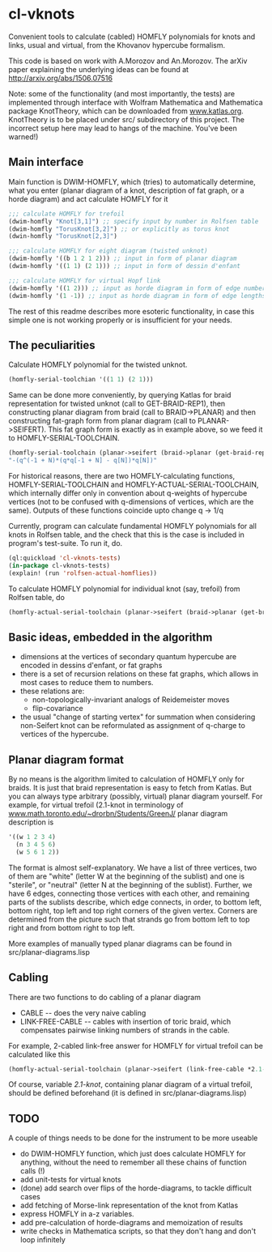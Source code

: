 cl-vknots
=========

Convenient tools to calculate (cabled) HOMFLY polynomials for knots
and links, usual and virtual, from the Khovanov hypercube formalism.


This code is based on  work with A.Morozov and An.Morozov. The arXiv paper explaining
the underlying ideas can be found at http://arxiv.org/abs/1506.07516

Note: some of the functionality (and most importantly, the tests) are implemented through
interface with Wolfram Mathematica and Mathematica package KnotTheory, which can be
downloaded from www.katlas.org. KnotTheory is to be placed under src/ subdirectory of this project.
The incorrect setup here may lead to hangs of the machine. You've been warned!)

Main interface
--------------

Main function is DWIM-HOMFLY, which (tries) to automatically determine,
what you enter (planar diagram of a knot, description of fat graph, or a horde diagram)
and act calculate HOMFLY for it

```lisp
;;; calculate HOMFLY for trefoil
(dwim-homfly "Knot[3,1]") ;; specify input by number in Rolfsen table
(dwim-homfly "TorusKnot[3,2]") ;; or explicitly as torus knot
(dwin-homfly "TorusKnot[2,3]")
```

```lisp
;;; calculate HOMFLY for eight diagram (twisted unknot)
(dwim-homfly '((b 1 2 1 2))) ;; input in form of planar diagram
(dwim-homfly '((1 1) (2 1))) ;; input in form of dessin d'enfant
```

```lisp
;;; calculate HOMFLY for virtual Hopf link
(dwim-homfly '((1 2))) ;; input as horde diagram in form of edge numbers
(dwim-homfly '(1 -1)) ;; input as horde diagram in form of edge lengths
```


The rest of this readme describes more esoteric functionality, in case
this simple one is not working properly or is insufficient for your needs.


The peculiarities
-----------------

Calculate HOMFLY polynomial for the twisted unknot.
```lisp
(homfly-serial-toolchian '((1 1) (2 1)))
```

Same can be done more conveniently, by querying Katlas for braid representation for twisted unknot
(call to GET-BRAID-REP1), then constructing planar diagram from braid (call to BRAID->PLANAR)
and then constructing fat-graph form from planar diagram (call to PLANAR->SEIFERT).
This fat graph form is exactly as in example above, so we feed it to HOMFLY-SERIAL-TOOLCHAIN.
```lisp
(homfly-serial-toolchain (planar->seifert (braid->planar (get-braid-rep1 (wm-torus-knot 1 2)))))
"-(q^(-1 + N)*(q*q[-1 + N] - q[N])*q[N])"			 
```

For historical reasons, there are two HOMFLY-calculating functions, HOMFLY-SERIAL-TOOLCHAIN and
HOMFLY-ACTUAL-SERIAL-TOOLCHAIN, which internally differ only in convention about q-weights
of hypercube vertices (not to be confused with q-dimensions of vertices, which are the same).
Outputs of these functions coincide upto change q -> 1/q


Currently, program can calculate fundamental HOMFLY polynomials for all knots in Rolfsen table,
and the check that this is the case is included in program's test-suite.
To run it, do.
```lisp
(ql:quickload 'cl-vknots-tests)
(in-package cl-vknots-tests)
(explain! (run 'rolfsen-actual-homflies))
```

To calculate HOMFLY polynomial for individual knot (say, trefoil) from Rolfsen table, do
```lisp
(homfly-actual-serial-toolchain (planar->seifert (braid->planar (get-braid-rep1 "Knot[3,1]"))))
```


Basic ideas, embedded in the algorithm
--------------------------------------

  * dimensions at the vertices of secondary quantum hypercube are encoded in dessins d'enfant,
    or fat graphs
  * there is a set of recursion relations on these fat graphs, which allows in most cases
    to reduce them to numbers.
  * these relations are:
    * non-topologically-invariant analogs of Reidemeister moves
    * flip-covariance
  * the usual "change of starting vertex" for summation when considering non-Seifert knot
    can be reformulated as assignment of q-charge to vertices of the hypercube.



Planar diagram format
---------------------

By no means is the algorithm limited to calculation of HOMFLY only for braids.
It is just that braid representation is easy to fetch from Katlas. But you can
always type arbitrary (possibly, virtual) planar diagram yourself.
For example, for virtual trefoil (2.1-knot in terminology of www.math.toronto.edu/~drorbn/Students/GreenJ/
planar diagram description is
```lisp
'((w 1 2 3 4)
  (n 3 4 5 6)
  (w 5 6 1 2))
```
The format is almost self-explanatory. We have a list of three vertices, two of them are "white"
(letter W at the beginning of the sublist) and one is "sterile", or "neutral" (letter N at the beginning
of the sublist). Further, we have 6 edges, connecting those vertices with each other, and
remaining parts of the sublists describe, which edge connects, in order, to bottom left, bottom right, top left
and top right corners of the given vertex. Corners are determined from the picture such that strands go
from bottom left to top right and from bottom right to top left.

More examples of manually typed planar diagrams can be found in src/planar-diagrams.lisp


Cabling
-------

There are two functions to do cabling of a planar diagram
  * CABLE -- does the very naive cabling
  * LINK-FREE-CABLE -- cables with insertion of toric braid, which compensates pairwise
  linking numbers of strands in the cable.

For example, 2-cabled link-free answer for HOMFLY for virtual trefoil can be calculated
like this
```lisp
(homfly-actual-serial-toolchain (planar->seifert (link-free-cable *2.1-knot*)))
```
Of course, variable *2.1-knot*, containing planar diagram of a virtual trefoil,
should be defined beforehand (it is defined in src/planar-diagrams.lisp)


TODO
----

  A couple of things needs to be done for the instrument to be more useable

  * do DWIM-HOMFLY function, which just does calculate HOMFLY for anything,
    without the need to remember all these chains of function calls (!)
  * add unit-tests for virtual knots
  * (done) add search over flips of the horde-diagrams, to tackle difficult cases
  * add fetching of Morse-link representation of the knot from Katlas
  * express HOMFLY in a-z variables.
  * add pre-calculation of horde-diagrams and memoization of results
  * write checks in Mathematica scripts, so that they don't hang and don't loop infinitely